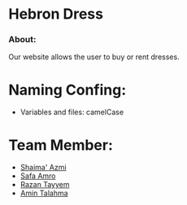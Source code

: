 # Hebron Dress
### About:
   Our website allows the user to buy or rent dresses.

# Naming Confing: 
 - Variables and files: camelCase 


# Team Member:
- [Shaima' Azmi](https://github.com/shaima96)
- [Safa Amro](https://github.com/safaaamro)
- [Razan Tayyem](https://github.com/RazanTayyem)
- [Amin Talahma](https://github.com/AminTalahma)


